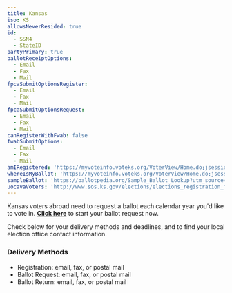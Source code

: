 ```yaml
---
title: Kansas
iso: KS
allowsNeverResided: true
id:
  - SSN4
  - StateID
partyPrimary: true
ballotReceiptOptions:
  - Email
  - Fax
  - Mail
fpcaSubmitOptionsRegister:
  - Email
  - Fax
  - Mail
fpcaSubmitOptionsRequest:
  - Email
  - Fax
  - Mail
canRegisterWithFwab: false
fwabSubmitOptions:
  - Email
  - Fax
  - Mail
amIRegistered: 'https://myvoteinfo.voteks.org/VoterView/Home.do;jsessionid=1a0+yh3v3C4zLhCsPGCxkiAA.undefined'
whereIsMyBallot: 'https://myvoteinfo.voteks.org/VoterView/Home.do;jsessionid=1a0+yh3v3C4zLhCsPGCxkiAA.undefined'
sampleBallot: 'https://ballotpedia.org/Sample_Ballot_Lookup?utm_source=ballotpedia&utm_campaign=sample_ballot_frontpage'
uocavaVoters: 'http://www.sos.ks.gov/elections/elections_registration_federal.html'
---
```

Kansas voters abroad need to request a ballot each calendar year you'd like to vote in. [**Click here**](https://www.votefromabroad.org) to start your ballot request now.

Check below for your delivery methods and deadlines, and to find your local election office contact information.

### Delivery Methods

* Registration: email, fax, or postal mail
* Ballot Request: email, fax, or postal mail
* Ballot Return: email, fax, or postal mail
